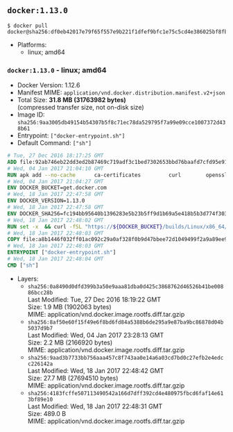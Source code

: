 ## `docker:1.13.0`

```console
$ docker pull docker@sha256:df0eb42017e79f65f557e9b221f1dfef9bfc1e75c5cd4e386025bf8fb07baf33
```

-	Platforms:
	-	linux; amd64

### `docker:1.13.0` - linux; amd64

-	Docker Version: 1.12.6
-	Manifest MIME: `application/vnd.docker.distribution.manifest.v2+json`
-	Total Size: **31.8 MB (31763982 bytes)**  
	(compressed transfer size, not on-disk size)
-	Image ID: `sha256:9aa3005db49154b54307b5f8c71ec78da529795f7a99e09cce1007372d438b61`
-	Entrypoint: `["docker-entrypoint.sh"]`
-	Default Command: `["sh"]`

```dockerfile
# Tue, 27 Dec 2016 18:17:25 GMT
ADD file:92ab746eb22dd3ed2b87469c719adf3c1bed7302653bbd76baafd7cfd95e911e in / 
# Wed, 04 Jan 2017 21:04:10 GMT
RUN apk add --no-cache 		ca-certificates 		curl 		openssl
# Wed, 04 Jan 2017 21:04:27 GMT
ENV DOCKER_BUCKET=get.docker.com
# Wed, 18 Jan 2017 22:47:58 GMT
ENV DOCKER_VERSION=1.13.0
# Wed, 18 Jan 2017 22:47:58 GMT
ENV DOCKER_SHA256=fc194bb95640b1396283e5b23b5ff9d1b69a5e418b5b3d774f303a7642162ad6
# Wed, 18 Jan 2017 22:48:02 GMT
RUN set -x 	&& curl -fSL "https://${DOCKER_BUCKET}/builds/Linux/x86_64/docker-${DOCKER_VERSION}.tgz" -o docker.tgz 	&& echo "${DOCKER_SHA256} *docker.tgz" | sha256sum -c - 	&& tar -xzvf docker.tgz 	&& mv docker/* /usr/local/bin/ 	&& rmdir docker 	&& rm docker.tgz 	&& docker -v
# Wed, 18 Jan 2017 22:48:03 GMT
COPY file:a8b1446f032ff01ac092c29a0af328f0b9d47bbee72d1049499f2a9a89ee988a in /usr/local/bin/ 
# Wed, 18 Jan 2017 22:48:03 GMT
ENTRYPOINT ["docker-entrypoint.sh"]
# Wed, 18 Jan 2017 22:48:04 GMT
CMD ["sh"]
```

-	Layers:
	-	`sha256:0a8490d0dfd399b3a50e9aaa81dba0d425c3868762d46526b41be00886bcc28b`  
		Last Modified: Tue, 27 Dec 2016 18:19:22 GMT  
		Size: 1.9 MB (1902063 bytes)  
		MIME: application/vnd.docker.image.rootfs.diff.tar.gzip
	-	`sha256:8af50e60f15f49e6f8bd6fd84a5388b6de295a9e87ba9bc86878d04b5037d9b7`  
		Last Modified: Wed, 04 Jan 2017 23:28:13 GMT  
		Size: 2.2 MB (2166920 bytes)  
		MIME: application/vnd.docker.image.rootfs.diff.tar.gzip
	-	`sha256:9aad3b7733bb756aaa457c8f743aa0e14a6a03cd7bd0c27efb2e4edcc226142a`  
		Last Modified: Wed, 18 Jan 2017 22:48:42 GMT  
		Size: 27.7 MB (27694510 bytes)  
		MIME: application/vnd.docker.image.rootfs.diff.tar.gzip
	-	`sha256:4183fcffe507113490542a166d7dff392cd4e480975fbcd6faf14e613bf89e10`  
		Last Modified: Wed, 18 Jan 2017 22:48:31 GMT  
		Size: 489.0 B  
		MIME: application/vnd.docker.image.rootfs.diff.tar.gzip
